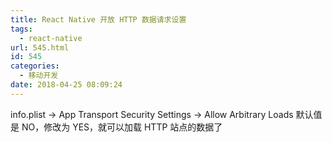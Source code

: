 ```yaml
---
title: React Native 开放 HTTP 数据请求设置
tags:
  - react-native
url: 545.html
id: 545
categories:
  - 移动开发
date: 2018-04-25 08:09:24
---
```


info.plist -> App Transport Security Settings -> Allow Arbitrary Loads 默认值是 NO，修改为 YES，就可以加载 HTTP 站点的数据了